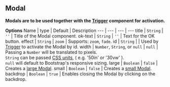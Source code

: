 ## Modal

**Modals are to be used together with the [Trigger](#trigger) component for activation.**

****Options****
Name | type | Default | Description
--- | --- | --- | ---
title | `String` | `''` | Title of the Modal component.
ok-text | `String` | `''` | Text for the OK button.
effect | `String` | `zoom` | Supports: `zoom`, `fade`.
id | `String` | | Used by [Trigger](#trigger) to activate the Modal by id.
width | `Number`, `String`, or `null` | `null` | Passing a `Number` will be translated to pixels.<br>`String` can be passed [CSS units](https://www.w3schools.com/cssref/css_units.asp), ( e.g. '50in' or '30vw' ).<br>`null` will default to Bootstrap's responsive sizing.
large | `Boolean` | `false` | Creates a [large Modal](https://getbootstrap.com/docs/4.0/components/modal/#optional-sizes).
small | `Boolean` | `false` | Creates a [small Modal](https://getbootstrap.com/docs/4.0/components/modal/#optional-sizes).
backdrop | `Boolean` | `true` | Enables closing the Modal by clicking on the backdrop.
